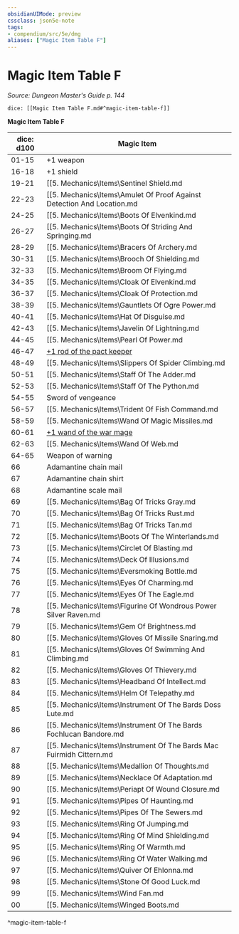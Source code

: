 ```yaml
---
obsidianUIMode: preview
cssclass: json5e-note
tags:
- compendium/src/5e/dmg
aliases: ["Magic Item Table F"]
---
```

# Magic Item Table F
*Source: Dungeon Master's Guide p. 144* 

`dice: [[Magic Item Table F.md#^magic-item-table-f]]`

**Magic Item Table F**

| dice: d100 | Magic Item |
|------------|------------|
| 01-15 | +1 weapon |
| 16-18 | +1 shield |
| 19-21 | [[5. Mechanics\Items\Sentinel Shield.md|Sentinel shield]] |
| 22-23 | [[5. Mechanics\Items\Amulet Of Proof Against Detection And Location.md|Amulet of proof against detection and location]] |
| 24-25 | [[5. Mechanics\Items\Boots Of Elvenkind.md|Boots of elvenkind]] |
| 26-27 | [[5. Mechanics\Items\Boots Of Striding And Springing.md|Boots of striding and springing]] |
| 28-29 | [[5. Mechanics\Items\Bracers Of Archery.md|Bracers of archery]] |
| 30-31 | [[5. Mechanics\Items\Brooch Of Shielding.md|Brooch of shielding]] |
| 32-33 | [[5. Mechanics\Items\Broom Of Flying.md|Broom of flying]] |
| 34-35 | [[5. Mechanics\Items\Cloak Of Elvenkind.md|Cloak of elvenkind]] |
| 36-37 | [[5. Mechanics\Items\Cloak Of Protection.md|Cloak of protection]] |
| 38-39 | [[5. Mechanics\Items\Gauntlets Of Ogre Power.md|Gauntlets of ogre power]] |
| 40-41 | [[5. Mechanics\Items\Hat Of Disguise.md|Hat of disguise]] |
| 42-43 | [[5. Mechanics\Items\Javelin Of Lightning.md|Javelin of lightning]] |
| 44-45 | [[5. Mechanics\Items\Pearl Of Power.md|Pearl of power]] |
| 46-47 | [+1 rod of the pact keeper](compendium/items/1-rod-of-the-pact-keeper.md) |
| 48-49 | [[5. Mechanics\Items\Slippers Of Spider Climbing.md|Slippers of spider climbing]] |
| 50-51 | [[5. Mechanics\Items\Staff Of The Adder.md|Staff of the adder]] |
| 52-53 | [[5. Mechanics\Items\Staff Of The Python.md|Staff of the python]] |
| 54-55 | Sword of vengeance |
| 56-57 | [[5. Mechanics\Items\Trident Of Fish Command.md|Trident of fish command]] |
| 58-59 | [[5. Mechanics\Items\Wand Of Magic Missiles.md|Wand of magic missiles]] |
| 60-61 | [+1 wand of the war mage](compendium/items/1-wand-of-the-war-mage.md) |
| 62-63 | [[5. Mechanics\Items\Wand Of Web.md|Wand of web]] |
| 64-65 | Weapon of warning |
| 66 | Adamantine chain mail |
| 67 | Adamantine chain shirt |
| 68 | Adamantine scale mail |
| 69 | [[5. Mechanics\Items\Bag Of Tricks Gray.md|Bag of tricks, gray]] |
| 70 | [[5. Mechanics\Items\Bag Of Tricks Rust.md|Bag of tricks, rust]] |
| 71 | [[5. Mechanics\Items\Bag Of Tricks Tan.md|Bag of tricks, tan]] |
| 72 | [[5. Mechanics\Items\Boots Of The Winterlands.md|Boots of the winterlands]] |
| 73 | [[5. Mechanics\Items\Circlet Of Blasting.md|Circlet of blasting]] |
| 74 | [[5. Mechanics\Items\Deck Of Illusions.md|Deck of illusions]] |
| 75 | [[5. Mechanics\Items\Eversmoking Bottle.md|Eversmoking bottle]] |
| 76 | [[5. Mechanics\Items\Eyes Of Charming.md|Eyes of charming]] |
| 77 | [[5. Mechanics\Items\Eyes Of The Eagle.md|Eyes of the eagle]] |
| 78 | [[5. Mechanics\Items\Figurine Of Wondrous Power Silver Raven.md|Figurine of wondrous power, silver raven]] |
| 79 | [[5. Mechanics\Items\Gem Of Brightness.md|Gem of brightness]] |
| 80 | [[5. Mechanics\Items\Gloves Of Missile Snaring.md|Gloves of missile snaring]] |
| 81 | [[5. Mechanics\Items\Gloves Of Swimming And Climbing.md|Gloves of swimming and climbing]] |
| 82 | [[5. Mechanics\Items\Gloves Of Thievery.md|Gloves of thievery]] |
| 83 | [[5. Mechanics\Items\Headband Of Intellect.md|Headband of intellect]] |
| 84 | [[5. Mechanics\Items\Helm Of Telepathy.md|Helm of telepathy]] |
| 85 | [[5. Mechanics\Items\Instrument Of The Bards Doss Lute.md|Instrument of the bards, doss lute]] |
| 86 | [[5. Mechanics\Items\Instrument Of The Bards Fochlucan Bandore.md|Instrument of the bards, fochlucan bandore]] |
| 87 | [[5. Mechanics\Items\Instrument Of The Bards Mac Fuirmidh Cittern.md|Instrument of the bards, mac-fuirmidh cittern]] |
| 88 | [[5. Mechanics\Items\Medallion Of Thoughts.md|Medallion of thoughts]] |
| 89 | [[5. Mechanics\Items\Necklace Of Adaptation.md|Necklace of adaptation]] |
| 90 | [[5. Mechanics\Items\Periapt Of Wound Closure.md|Periapt of wound closure]] |
| 91 | [[5. Mechanics\Items\Pipes Of Haunting.md|Pipes of haunting]] |
| 92 | [[5. Mechanics\Items\Pipes Of The Sewers.md|Pipes of the sewers]] |
| 93 | [[5. Mechanics\Items\Ring Of Jumping.md|Ring of jumping]] |
| 94 | [[5. Mechanics\Items\Ring Of Mind Shielding.md|Ring of mind shielding]] |
| 95 | [[5. Mechanics\Items\Ring Of Warmth.md|Ring of warmth]] |
| 96 | [[5. Mechanics\Items\Ring Of Water Walking.md|Ring of water walking]] |
| 97 | [[5. Mechanics\Items\Quiver Of Ehlonna.md|Quiver of ehlonna]] |
| 98 | [[5. Mechanics\Items\Stone Of Good Luck.md|Stone of good luck]] |
| 99 | [[5. Mechanics\Items\Wind Fan.md|Wind fan]] |
| 00 | [[5. Mechanics\Items\Winged Boots.md|Winged boots]] |
^magic-item-table-f
